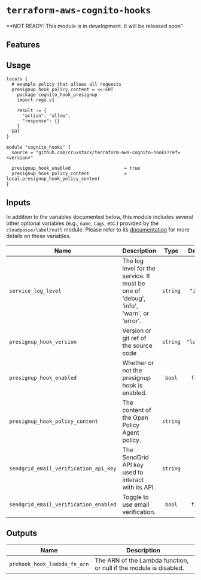 # `terraform-aws-cognito-hooks`

**NOT READY: This module is in development. It will be released soon"

## Features

## Usage

```hcl
locals {
  # example policy that allows all requests
  presignup_hook_policy_content = <<-EOT
    package cognito_hook_presignup
    import rego.v1

    result := {
      "action": "allow",
      "response": {}
    }
  EOT
}

module "cognito_hooks" {
  source = "github.com/cruxstack/terraform-aws-cognito-hooks?ref=<version>"

  presignup_hook_enabled                    = true
  presignup_hook_policy_content             = local.presignup_hook_policy_content
}
```

## Inputs

In addition to the variables documented below, this module includes several
other optional variables (e.g., `name`, `tags`, etc.) provided by the
`cloudposse/label/null` module. Please refer to its [documentation](https://registry.terraform.io/modules/cloudposse/label/null/latest)
for more details on these variables.

| Name                                    | Description                                                                           |   Type   |  Default   | Required |
|-----------------------------------------|---------------------------------------------------------------------------------------|:--------:|:----------:|:--------:|
| `service_log_level`                     | The log level for the service. It must be one of 'debug', 'info', 'warn', or 'error'. | `string` | `"info"`   |    no    |
| `presignup_hook_version`                | Version or git ref of the source code                                                 | `string` | `"latest"` |    no    |
| `presignup_hook_enabled`                | Whether or not the presignup hook is enabled.                                         |  `bool`  |  `false`   |    no    |
| `presignup_hook_policy_content`         | The content of the Open Policy Agent policy.                                          | `string` |    n/a     |   yes    |
| `sendgrid_email_verification_api_key`   | The SendGrid API key used to interact with its API.                                   | `string` |   `""`     |   no     |
| `sendgrid_email_verification_enabled`   | Toggle to use email verification.                                                     |  `bool`  |  `false`   |   no     |

## Outputs

| Name                         | Description                                                        |
|------------------------------|--------------------------------------------------------------------|
| `prehook_hook_lambda_fn_arn` | The ARN of the Lambda function, or null if the module is disabled. |

